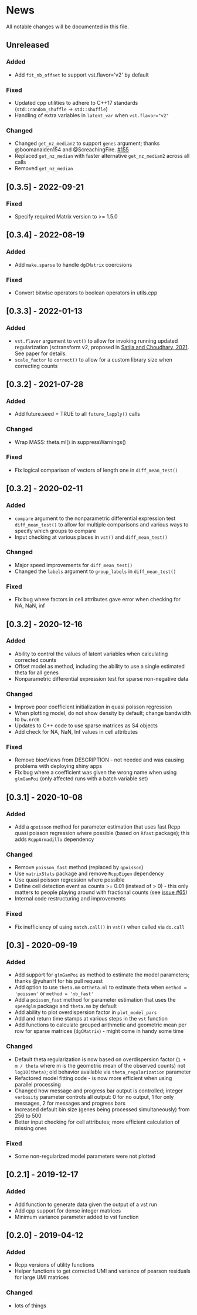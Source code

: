 # News
All notable changes will be documented in this file.

## Unreleased

### Added
- Add `fit_nb_offset` to support vst.flavor='v2' by default

### Fixed 
- Updated cpp utilities to adhere to C++17 standards (`std::random_shuffle` -> `std::shuffle`)
- Handling of extra variables in `latent_var` when `vst.flavor="v2"`

### Changed
- Changed `get_nz_median2` to support `genes` argument; thanks @boomanaiden154 and @ScreachingFire. [#155](https://github.com/satijalab/sctransform/pull/155)
- Replaced `get_nz_median` with faster alternative `get_nz_median2` across all calls
- Removed `get_nz_median` 

## [0.3.5] - 2022-09-21

### Fixed
- Specify required Matrix version to >= 1.5.0

## [0.3.4] - 2022-08-19

### Added
- Add `make.sparse` to handle `dgCMatrix` coercsions 

### Fixed
- Convert bitwise operators to boolean operators in utils.cpp

## [0.3.3] - 2022-01-13

### Added
- `vst.flavor` argument to  `vst()` to allow for invoking running updated regularization (sctransform v2, proposed in [Satija and Choudhary, 2021](https://doi.org/10.1101/2021.07.07.451498). See paper for details.
- `scale_factor` to `correct()` to allow for a custom library size when correcting counts


## [0.3.2] - 2021-07-28
### Added
- Add future.seed = TRUE to all `future_lapply()` calls

### Changed
- Wrap MASS::theta.ml() in suppressWarnings()

### Fixed
- Fix logical comparison of vectors of length one in `diff_mean_test()`

## [0.3.2] - 2020-02-11
### Added
- `compare` argument to the nonparametric differential expression test `diff_mean_test()` to allow for multiple comparisons and various ways to specify which groups to compare
- Input checking at various places in `vst()` and `diff_mean_test()`

### Changed
- Major speed improvements for `diff_mean_test()`
- Changed the `labels` argument to `group_labels` in `diff_mean_test()`

### Fixed
- Fix bug where factors in cell attributes gave error when checking for NA, NaN, inf


## [0.3.2] - 2020-12-16
### Added
- Ability to control the values of latent variables when calculating corrected counts
- Offset model as method, including the ability to use a single estimated theta for all genes
- Nonparametric differential expression test for sparse non-negative data

### Changed
- Improve poor coefficient initialization in quasi poisson regression
- When plotting model, do not show density by default; change bandwidth to `bw.nrd0`
- Updates to C++ code to use sparse matrices as S4 objects
- Add check for NA, NaN, Inf values in cell attributes

### Fixed
- Remove biocViews from DESCRIPTION - not needed and was causing problems with deploying shiny apps
- Fix bug where a coefficient was given the wrong name when using `glmGamPoi` (only affected runs with a batch variable set)


## [0.3.1] - 2020-10-08
### Added
- Add a `qpoisson` method for parameter estimation that uses fast Rcpp quasi poisson regression where possible (based on `Rfast` package); this adds `RcppArmadillo` dependency

### Changed
- Remove `poisson_fast` method (replaced by `qpoisson`)
- Use `matrixStats` package and remove `RcppEigen` dependency
- Use quasi poisson regression where possible
- Define cell detection event as counts >= 0.01 (instead of > 0) - this only matters to people playing around with fractional counts (see [issue #65](https://github.com/satijalab/sctransform/issues/65))
- Internal code restructuring and improvements

### Fixed
- Fix inefficiency of using `match.call()` in `vst()` when called via `do.call`

## [0.3] - 2020-09-19
### Added
- Add support for `glmGamPoi` as method to estimate the model parameters; thanks @yuhanH for his pull request
- Add option to use `theta.mm` or`theta.ml` to estimate theta when `method = 'poisson'` or `method = 'nb_fast'`
- Add a `poisson_fast` method for parameter estimation that uses the `speedglm` package and `theta.mm` by default
- Add ability to plot overdispersion factor in `plot_model_pars`
- Add and return time stamps at various steps in the `vst` function
- Add functions to calculate grouped arithmetic and geometric mean per row for sparse matrices (`dgCMatrix`)	- might come in handy some time

### Changed
- Default theta regularization is now based on overdispersion factor (`1 + m / theta` where m is the geometric mean of the observed counts) not `log10(theta)`; old behavior available via `theta_regularization` parameter
- Refactored model fitting code - is now more efficient when using parallel processing
- Changed how message and progress bar output is controlled; integer `verbosity` parameter controls all output: 0 for no output, 1 for only messages, 2 for messages and progress bars
- Increased default bin size (genes being processed simultaneously) from 256 to 500
- Better input checking for cell attributes; more efficient calculation of missing ones

### Fixed
- Some non-regularized model parameters were not plotted

## [0.2.1] - 2019-12-17
### Added
- Add function to generate data given the output of a vst run
- Add cpp support for dense integer matrices
- Minimum variance parameter added to vst function

## [0.2.0] - 2019-04-12
### Added
- Rcpp versions of utility functions
- Helper functions to get corrected UMI and variance of pearson residuals for large UMI matrices

### Changed
- lots of things
